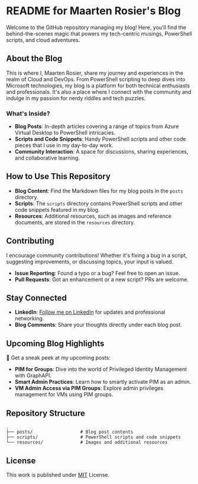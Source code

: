 # README for Maarten Rosier's Blog

Welcome to the GitHub repository managing my blog! Here, you'll find the behind-the-scenes magic that powers my tech-centric musings, PowerShell scripts, and cloud adventures.

## About the Blog

This is where I, Maarten Rosier, share my journey and experiences in the realm of Cloud and DevOps. From PowerShell scripting to deep dives into Microsoft technologies, my blog is a platform for both technical enthusiasts and professionals. It's also a place where I connect with the community and indulge in my passion for nerdy riddles and tech puzzles.

### What's Inside?

- **Blog Posts**: In-depth articles covering a range of topics from Azure Virtual Desktop to PowerShell intricacies.
- **Scripts and Code Snippets**: Handy PowerShell scripts and other code pieces that I use in my day-to-day work.
- **Community Interaction**: A space for discussions, sharing experiences, and collaborative learning.

## How to Use This Repository

- **Blog Content**: Find the Markdown files for my blog posts in the `posts` directory.
- **Scripts**: The `scripts` directory contains PowerShell scripts and other code snippets featured in my blog.
- **Resources**: Additional resources, such as images and reference documents, are stored in the `resources` directory.

## Contributing

I encourage community contributions! Whether it's fixing a bug in a script, suggesting improvements, or discussing topics, your input is valued.

- **Issue Reporting**: Found a typo or a bug? Feel free to open an issue.
- **Pull Requests**: Got an enhancement or a new script? PRs are welcome.

## Stay Connected

- **LinkedIn**: [Follow me on LinkedIn](https://www.linkedin.com/in/maartenrosier/) for updates and professional networking.
- **Blog Comments**: Share your thoughts directly under each blog post.

## Upcoming Blog Highlights

🌟 Get a sneak peek at my upcoming posts:

- **PIM for Groups**: Dive into the world of Privileged Identity Management with GraphAPI.
- **Smart Admin Practices**: Learn how to smartly activate PIM as an admin.
- **VM Admin Access via PIM Groups**: Explore admin privileges management for VMs using PIM groups.

## Repository Structure

```plaintext
.
├── posts/                  # Blog post contents
├── scripts/                # PowerShell scripts and code snippets
└── resources/              # Images and additional resources
```

## License

This work is published under [MIT][mit] License.

[gem]: https://rubygems.org/gems/jekyll-theme-chirpy
[chirpy]: https://github.com/cotes2020/jekyll-theme-chirpy/
[use-template]: https://github.com/cotes2020/chirpy-starter/generate
[CD]: https://en.wikipedia.org/wiki/Continuous_deployment
[mit]: https://github.com/cotes2020/chirpy-starter/blob/master/LICENSE
